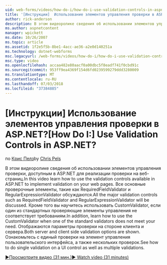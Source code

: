 ```yaml
---
uid: web-forms/videos/how-do-i/how-do-i-use-validation-controls-in-aspnet
title: '[Инструкции]  Использование элементов управления проверки в ASP.NET? | Документы Майкрософт'
author: rick-anderson
description: В этом видеоролике сведения об использовании элементов управления проверки, доступным в ASP.NET для реализации проверки на веб-страниц. Все основные проверяющие элементы управления, например...
ms.author: aspnetcontent
manager: wpickett
ms.date: 10/26/2007
ms.topic: article
ms.assetid: 1f2e5f5b-8be1-4acc-ae36-a2e0d140251a
ms.technology: dotnet-webforms
msc.legacyurl: /web-forms/videos/how-do-i/how-do-i-use-validation-controls-in-aspnet
msc.type: video
ms.openlocfilehash: accaa482e80aacf0a00dbc5f8eadf741f0cbd91c
ms.sourcegitcommit: 953ff9ea4369f154d6fd0239599279ddd3280009
ms.translationtype: MT
ms.contentlocale: ru-RU
ms.lasthandoff: 07/03/2018
ms.locfileid: "37384885"
---
```

<a name="how-do-i--use-validation-controls-in-aspnet"></a><span data-ttu-id="6d5cd-105">[Инструкции]  Использование элементов управления проверки в ASP.NET?</span><span class="sxs-lookup"><span data-stu-id="6d5cd-105">[How Do I:]  Use Validation Controls in ASP.NET?</span></span>
====================
<span data-ttu-id="6d5cd-106">по [Крис Пелз](https://twitter.com/chrispels)</span><span class="sxs-lookup"><span data-stu-id="6d5cd-106">by [Chris Pels](https://twitter.com/chrispels)</span></span>

<span data-ttu-id="6d5cd-107">В этом видеоролике сведения об использовании элементов управления проверки, доступным в ASP.NET для реализации проверки на веб-страниц.</span><span class="sxs-lookup"><span data-stu-id="6d5cd-107">In this video learn how to use the validation controls available in ASP.NET to implement validation on your web pages.</span></span> <span data-ttu-id="6d5cd-108">Все основные проверочные элементы, такие как RequiredFieldValidator и RegularExpressionValidator обсуждаются.</span><span class="sxs-lookup"><span data-stu-id="6d5cd-108">All the major validation controls such as RequiredFieldValidator and RegularExpressionValidator will be discussed.</span></span> <span data-ttu-id="6d5cd-109">Кроме того вы научитесь использовать CustomValidator, если один из стандартных проверяющие элементы управления не соответствует требованиям.</span><span class="sxs-lookup"><span data-stu-id="6d5cd-109">In addition, learn how to use the CustomValidator when one of the standard validators does not meet your need.</span></span> <span data-ttu-id="6d5cd-110">Отображаются параметры проверки на стороне клиента и сервера.</span><span class="sxs-lookup"><span data-stu-id="6d5cd-110">Both server and client side validation options are shown.</span></span> <span data-ttu-id="6d5cd-111">Ознакомьтесь с единый проверки на элемент управления пользовательского интерфейса, а также нескольких проверок.</span><span class="sxs-lookup"><span data-stu-id="6d5cd-111">See how to do single validation on a UI control as well as multiple validations.</span></span>

[<span data-ttu-id="6d5cd-112">&#9654;Просмотрите видео (31 мин.)</span><span class="sxs-lookup"><span data-stu-id="6d5cd-112">&#9654; Watch video (31 minutes)</span></span>](https://channel9.msdn.com/Blogs/ASP-NET-Site-Videos/how-do-i-use-validation-controls-in-aspnet)
